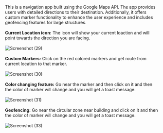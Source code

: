 This is a navigation app built using the Google Maps API. The app provides users with detailed directions to their destination. 
Additionally, it offers custom marker functionality to enhance the user experience and includes geofencing features for large structures.<br><br>
<B> Current Location icon:</B> The icon will show your current loaction and will point towards the direction you are facing.<br><br>
![Screenshot (29)](https://github.com/Swapnil-J-Patil/GoogleMapDirectionApp/assets/129786110/f7f7b794-3519-44e3-b432-d5f33719990b)<br><br>
<B> Custom Markers:</B> Click on the red colored markers and get route from current location to that marker.</B><br><br>
![Screenshot (30)](https://github.com/Swapnil-J-Patil/GoogleMapDirectionApp/assets/129786110/9b210969-68ce-4f6d-9f04-8bc52a7a335f)<br><br>
<B>Color changing feature:</B> Go near the marker and then click on it and then the color of marker will change and you will get a toast message.<br><br>
![Screenshot (31)](https://github.com/Swapnil-J-Patil/GoogleMapDirectionApp/assets/129786110/dc7e11fd-16c2-417c-b791-e976622b0f3d)<br><br>
<B> Geofencing:</B> Go near the circular zone near building and click on it and then the color of marker will change and you will get a toast message.<br><br>
![Screenshot (33)](https://github.com/Swapnil-J-Patil/GoogleMapDirectionApp/assets/129786110/fe8532fc-4165-48cc-9d56-36b81acf2b35)
